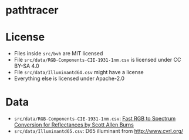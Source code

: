 # pathtracer

# License
* Files inside `src/bvh` are MIT licensed
* File `src/data/RGB-Components-CIE-1931-1nm.csv` is licensed under CC BY-SA 4.0
* File `src/data/Illuminantd64.csv` might have a license
* Everything else is licensed under Apache-2.0

# Data
* `src/data/RGB-Components-CIE-1931-1nm.csv`: [Fast RGB to Spectrum Conversion for Reflectances by Scott Allen Burns](http://scottburns.us/fast-rgb-to-spectrum-conversion-for-reflectances/)
* `src/data/Illuminantd65.csv`: D65 illuminant from http://www.cvrl.org/

